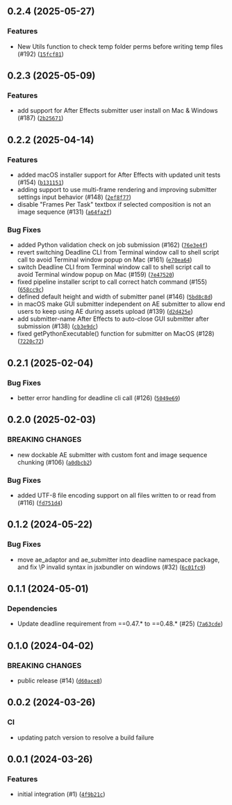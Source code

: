 ## 0.2.4 (2025-05-27)


### Features
* New Utils function to check temp folder perms before writing temp files (#192) ([`15fcf81`](https://github.com/aws-deadline/deadline-cloud-for-after-effects/commit/15fcf8156595c047f633380dc23be3f0939f2503))


## 0.2.3 (2025-05-09)


### Features
* add support for After Effects submitter user install on Mac & Windows (#187) ([`2b25671`](https://github.com/aws-deadline/deadline-cloud-for-after-effects/commit/2b2567144e17b2574fe3fbf8cedcce185e453a6c))


## 0.2.2 (2025-04-14)



### Features
* added macOS installer support for After Effects with updated unit tests (#154) ([`b131151`](https://github.com/aws-deadline/deadline-cloud-for-after-effects/commit/b131151b2fc8e2547a9a634caa57a9235de3273a))
* adding support to use multi-frame rendering and improving submitter settings input behavior (#148) ([`2ef8f77`](https://github.com/aws-deadline/deadline-cloud-for-after-effects/commit/2ef8f77cce3ad9c4e99160a279927a518a4981bd))
* disable "Frames Per Task" textbox if selected composition is not an image sequence (#131) ([`a64fa2f`](https://github.com/aws-deadline/deadline-cloud-for-after-effects/commit/a64fa2fb68afad31bfded1546d4ec390da0e95fb))

### Bug Fixes
* added Python validation check on job submission (#162) ([`76e3e4f`](https://github.com/aws-deadline/deadline-cloud-for-after-effects/commit/76e3e4fb73b96138bf677328d0c9d39387447420))
* revert switching Deadline CLI from Terminal window call to shell script call to avoid Terminal window popup on Mac (#161) ([`e70ea64`](https://github.com/aws-deadline/deadline-cloud-for-after-effects/commit/e70ea64f837ad6986b0030a27acba69ff91e48d1))
* switch Deadline CLI from Terminal window call to shell script call to avoid Terminal window popup on Mac (#159) ([`7e47520`](https://github.com/aws-deadline/deadline-cloud-for-after-effects/commit/7e475201beee0150e1bfb90bb801b96cddfebd4f))
* fixed pipeline installer script to call correct hatch command (#155) ([`658cc9c`](https://github.com/aws-deadline/deadline-cloud-for-after-effects/commit/658cc9c01ea19c8c41ce3ea5ae5d540fb149f21b))
* defined default height and width of submitter panel (#146) ([`5bd8c8d`](https://github.com/aws-deadline/deadline-cloud-for-after-effects/commit/5bd8c8d6ee23a8e2af570ed70e1b78a4fcb490b8))
* in macOS make GUI submitter independent on AE submitter to allow end users to keep using AE during assets upload (#139) ([`d2d425e`](https://github.com/aws-deadline/deadline-cloud-for-after-effects/commit/d2d425e8d37b76b6d7382869ef347e7f40113f56))
* add submitter-name After Effects to auto-close GUI submitter after submission (#138) ([`cb3e9dc`](https://github.com/aws-deadline/deadline-cloud-for-after-effects/commit/cb3e9dc3ddfa21510e8e20d9b77bb4f810ffa555))
* fixed getPythonExecutable() function for submitter on MacOS  (#128) ([`7220c72`](https://github.com/aws-deadline/deadline-cloud-for-after-effects/commit/7220c7237bf2e4edbbb29a30f0541b568b055010))


## 0.2.1 (2025-02-04)



### Bug Fixes
* better error handling for deadline cli call (#126) ([`5049e69`](https://github.com/aws-deadline/deadline-cloud-for-after-effects/commit/5049e69d3cf368ffc0486a7bf59894ecca4db8a4))

## 0.2.0 (2025-02-03)


### BREAKING CHANGES
* new dockable AE submitter with custom font and image sequence chunking (#106) ([`a0dbcb2`](https://github.com/aws-deadline/deadline-cloud-for-after-effects/commit/a0dbcb2008a40e9ac9de6de5285996e3df0f8f50))

### Bug Fixes
* added UTF-8 file encoding support on all files written to or read from (#116) ([`fd751d4`](https://github.com/aws-deadline/deadline-cloud-for-after-effects/commit/fd751d45b379a12d45d5b28f51705c42c5b9b725))

## 0.1.2 (2024-05-22)



### Bug Fixes
* move ae_adaptor and ae_submitter into deadline namespace package, and fix \P invalid syntax in jsxbundler on windows (#32) ([`6c01fc9`](https://github.com/aws-deadline/deadline-cloud-for-after-effects/commit/6c01fc9ce5f4ce8143557a4652e12c233357e61c))

## 0.1.1 (2024-05-01)

### Dependencies
* Update deadline requirement from ==0.47.* to ==0.48.* (#25) ([`7a63cde`](https://github.com/aws-deadline/deadline-cloud-for-after-effects/commit/7a63cde8a85568cbd0338eb86bd3e52cd994807c))


## 0.1.0 (2024-04-02)

### BREAKING CHANGES
* public release (#14) ([`d60ace8`](https://github.com/aws-deadline/deadline-cloud-for-after-effects/commit/d60ace8b93945c259fd9843b3c50e73f41e65704))



## 0.0.2 (2024-03-26)


### CI
* updating patch version to resolve a build failure


## 0.0.1 (2024-03-26)


### Features
* initial integration (#1) ([`4f9b21c`](https://github.com/aws-deadline/deadline-cloud-for-after-effects/commit/4f9b21c1984b573787378e7ab462c6c93120f219))


